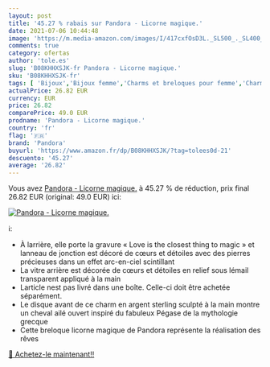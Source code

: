 ```yaml
---
layout: post
title: '45.27 % rabais sur Pandora - Licorne magique.'
date: 2021-07-06 10:44:48
image: 'https://m.media-amazon.com/images/I/417cxfOsD3L._SL500_._SL400_.jpg'
comments: true
category: ofertas
author: 'tole.es'
slug: 'B08KHHXSJK-fr Pandora - Licorne magique.'
sku: 'B08KHHXSJK-fr'
tags: [ 'Bijoux','Bijoux femme','Charms et breloques pour femme','Charms et perles pour femme','pandora', ]
actualPrice: 26.82 EUR
currency: EUR
price: 26.82
comparePrice: 49.0 EUR
prodname: 'Pandora - Licorne magique.'
country: 'fr'
flag: '🇫🇷'
brand: 'Pandora'
buyurl: 'https://www.amazon.fr/dp/B08KHHXSJK/?tag=tolees0d-21'
descuento: '45.27'
average: '26.82'
---
```


Vous avez [Pandora - Licorne magique.](https://www.amazon.fr/dp/B08KHHXSJK/?tag=tolees0d-21)  à  45.27 % de réduction, prix final  26.82 EUR (original: 49.0 EUR) ici:

[![Pandora - Licorne magique.](https://m.media-amazon.com/images/I/417cxfOsD3L._SL500_._SL400_.jpg)](https://www.amazon.fr/dp/B08KHHXSJK/?tag=tolees0d-21)

ℹ️:

- À larrière, elle porte la gravure « Love is the closest thing to magic » et lanneau de jonction est décoré de cœurs et détoiles avec des pierres précieuses dans un effet arc-en-ciel scintillant
- La vitre arrière est décorée de cœurs et détoiles en relief sous lémail transparent appliqué à la main
- Larticle nest pas livré dans une boîte. Celle-ci doit être achetée séparément.
- Le disque avant de ce charm en argent sterling sculpté à la main montre un cheval ailé ouvert inspiré du fabuleux Pégase de la mythologie grecque
- Cette breloque licorne magique de Pandora représente la réalisation des rêves

[🛒 Achetez-le maintenant!!](https://www.amazon.fr/dp/B08KHHXSJK/?tag=tolees0d-21)
